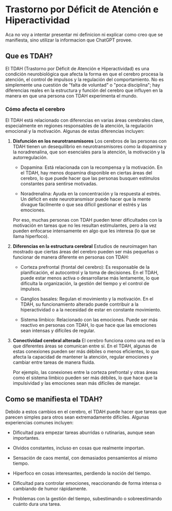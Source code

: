 # Trastorno por Déficit de Atención e Hiperactividad

Aca no voy a intentar presentar mi definicion ni explicar como creo que se manifiesta, sino utilizar la informacion que ChatGPT provee.

## Que es TDAH? 

El TDAH (Trastorno por Déficit de Atención e Hiperactividad) es una condición neurobiológica que afecta la forma en que el cerebro procesa la atención, el control de impulsos y la regulación del comportamiento. No es simplemente una cuestión de "falta de voluntad" o "poca disciplina"; hay diferencias reales en la estructura y función del cerebro que influyen en la manera en que una persona con TDAH experimenta el mundo.

### Cómo afecta el cerebro
El TDAH está relacionado con diferencias en varias áreas cerebrales clave, especialmente en regiones responsables de la atención, la regulación emocional y la motivación. Algunas de estas diferencias incluyen:

1. **Disfunción en los neurotransmisores** 
  Los cerebros de las personas con TDAH tienen un desequilibrio en neurotransmisores como la dopamina y la noradrenalina, que son esenciales para la atención, la motivación y la autorregulación.

    - Dopamina: Está relacionada con la recompensa y la motivación. En el TDAH, hay menos dopamina disponible en ciertas áreas del cerebro, lo que puede hacer que las personas busquen estímulos constantes para sentirse motivadas.

    - Noradrenalina: Ayuda en la concentración y la respuesta al estrés. Un déficit en este neurotransmisor puede hacer que la mente divague fácilmente o que sea difícil gestionar el estrés y las emociones.

    Por eso, muchas personas con TDAH pueden tener dificultades con la motivación en tareas que no les resultan estimulantes, pero a la vez pueden enfocarse intensamente en algo que les interesa (lo que se llama hiperfoco).

2. **Diferencias en la estructura cerebral** 
  Estudios de neuroimagen han mostrado que ciertas áreas del cerebro pueden ser más pequeñas o funcionar de manera diferente en personas con TDAH:

    - Corteza prefrontal (frontal del cerebro): Es responsable de la planificación, el autocontrol y la toma de decisiones. En el TDAH, puede estar menos activa o desarrollarse más lentamente, lo que dificulta la organización, la gestión del tiempo y el control de impulsos.

    - Ganglios basales: Regulan el movimiento y la motivación. En el TDAH, su funcionamiento alterado puede contribuir a la hiperactividad o a la necesidad de estar en constante movimiento.

    - Sistema límbico: Relacionado con las emociones. Puede ser más reactivo en personas con TDAH, lo que hace que las emociones sean intensas y difíciles de regular.

3. **Conectividad cerebral alterada** 
  El cerebro funciona como una red en la que diferentes áreas se comunican entre sí. En el TDAH, algunas de estas conexiones pueden ser más débiles o menos eficientes, lo que afecta la capacidad de mantener la atención, regular emociones y cambiar entre tareas de manera fluida.

    Por ejemplo, las conexiones entre la corteza prefrontal y otras áreas como el sistema límbico pueden ser más débiles, lo que hace que la impulsividad y las emociones sean más difíciles de manejar.


## Como se manifiesta el TDAH?

Debido a estos cambios en el cerebro, el TDAH puede hacer que tareas que parecen simples para otros sean extremadamente difíciles. Algunas experiencias comunes incluyen:

- Dificultad para empezar tareas aburridas o rutinarias, aunque sean importantes.

- Olvidos constantes, incluso en cosas que realmente importan.

- Sensación de caos mental, con demasiados pensamientos al mismo tiempo.

- Hiperfoco en cosas interesantes, perdiendo la noción del tiempo.

- Dificultad para controlar emociones, reaccionando de forma intensa o cambiando de humor rápidamente.

- Problemas con la gestión del tiempo, subestimando o sobreestimando cuánto dura una tarea.
